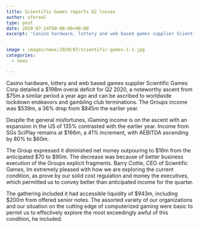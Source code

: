 ```yaml
---
title: Scientific Games reports Q2 losses
author: xforeal 
type: post
date: 2020-07-24T00:00:00+00:00
excerpt: 'Casino hardware, lottery and web based games supplier Scientific Games Corp announced a $198m overal deficit for Q2 2020, a critical ascent from $75m a similar period a year ago and can be credited to worldwide lockdown endeavors and club closures '


image : images/news/2020/07/scientific-games-1-1.jpg
categories:
  - news

---
```

Casino hardware, lottery and web based games supplier Scientific Games Corp detailed a $198m overal deficit for Q2 2020, a noteworthy ascent from $75m a similar period a year ago and can be ascribed to worldwide lockdown endeavors and gambling club terminations. The Groups income was $539m, a 36&percnt; drop from $845m the earlier year. 

Despite the general misfortunes, iGaming income is on the ascent with an expansion in the US of 135&percnt; contrasted with the earlier year. Income from SGs SciPlay remains at $166m, a 41&percnt; increment, with AEBITDA ascending by 80&percnt; to $60m. 

The Group expressed it diminished net money outpouring to $16m from the anticipated $70 to $90m. The decrease was because of better business execution of the Groups explicit fragments. Barry Cottle, CEO of Scientific Games, Im extremely pleased with how we are exploring the current condition, as prove by our solid cost regulation and money the executives, which permitted us to convey better than anticipated income for the quarter. 

The gathering included it had accessible liquidity of $943m, including $200m from offered senior notes. The assorted variety of our organizations and our situation on the cutting edge of computerized gaming were basic to permit us to effectively explore the most exceedingly awful of this condition, he included.